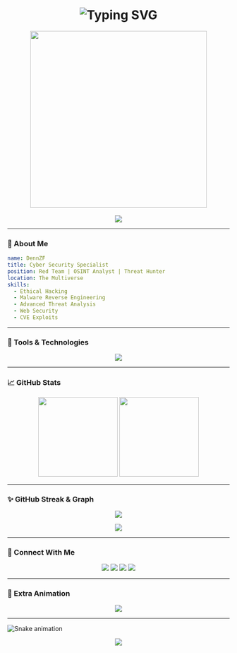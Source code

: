 <h1 align="center">
  <img src="https://readme-typing-svg.demolab.com?font=JetBrains+Mono&weight=700&size=30&duration=3500&pause=1000&color=00FFB2&center=true&vCenter=true&multiline=true&width=1000&lines=Hi+%F0%9F%91%8B%2C+I'm+DennZF;Cyber+Security+%7C+Red+Team+%7C+OSINT+Analyst+%7C+Hacker" alt="Typing SVG" />
</h1>

<div align="center">
  <img src="https://github.com/DenZFV/DenZFV/assets/your-id/hackercore.gif" width="400" />
  <br><br>
  <img src="https://github-profile-trophy.vercel.app/?username=DennZFV&theme=radical&no-frame=true&column=7&margin-w=10&margin-h=15" />
</div>

---

### 🧠 About Me
```yaml
name: DennZF
title: Cyber Security Specialist
position: Red Team | OSINT Analyst | Threat Hunter
location: The Multiverse
skills:
  - Ethical Hacking
  - Malware Reverse Engineering
  - Advanced Threat Analysis
  - Web Security
  - CVE Exploits
```

---

### 🚀 Tools & Technologies

<p align="center">
  <img src="https://skillicons.dev/icons?i=linux,python,bash,nmap,burpsuite,github,git,js,html,css,vscode" />
</p>

---

### 📈 GitHub Stats

<div align="center">
  <img height="180em" src="https://github-readme-stats.vercel.app/api?username=DennZFV&show_icons=true&theme=tokyonight&hide_border=true&bg_color=00000000" />
  <img height="180em" src="https://github-readme-stats.vercel.app/api/top-langs/?username=DennZFV&layout=compact&theme=tokyonight&hide_border=true&bg_color=00000000" />
</div>

---

### ✨ GitHub Streak & Graph

<p align="center">
  <img src="https://github-readme-streak-stats.herokuapp.com/?user=DennZFV&theme=tokyonight&hide_border=true" />
</p>

<p align="center">
  <img src="https://github-profile-summary-cards.vercel.app/api/cards/profile-details?username=DennZFV&theme=tokyonight" />
</p>

---

### 📡 Connect With Me

<p align="center">
  <a href="https://tiktok.com/@dennzfx7" target="_blank"><img src="https://img.shields.io/badge/TikTok-%23000000.svg?style=for-the-badge&logo=tiktok&logoColor=white"/></a>
  <a href="https://t.me/dennzf" target="_blank"><img src="https://img.shields.io/badge/Telegram-2CA5E0?style=for-the-badge&logo=telegram&logoColor=white"/></a>
  <a href="https://blog.multiverseonix.com" target="_blank"><img src="https://img.shields.io/badge/Blog-FF5722?style=for-the-badge&logo=blogger&logoColor=white"/></a>
  <a href="https://multiverseonix.com" target="_blank"><img src="https://img.shields.io/badge/Website-000000?style=for-the-badge&logo=firefox&logoColor=white"/></a>
</p>

---

### 🧆 Extra Animation

<p align="center">
  <img src="https://readme-typing-svg.demolab.com?font=Fira+Code&weight=700&pause=1000&center=true&vCenter=true&width=1000&lines=Code.+Scan.+Hack.+Repeat.;Automate+Everything.;From+Recon+to+RCE.;Always+Learning%2C+Always+Testing." />
</p>

---

![Snake animation](https://github.com/DennZFV/DennZFV/blob/output/github-contribution-grid-snake.svg)

<p align="center">
  <img src="https://capsule-render.vercel.app/api?type=waving&color=gradient&height=120&section=footer"/>
</p>
